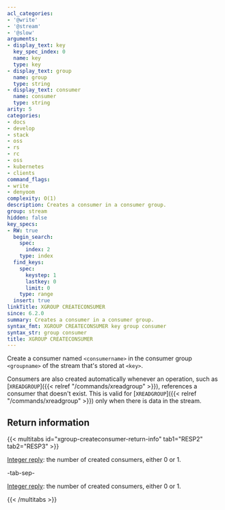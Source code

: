 ```yaml
---
acl_categories:
- '@write'
- '@stream'
- '@slow'
arguments:
- display_text: key
  key_spec_index: 0
  name: key
  type: key
- display_text: group
  name: group
  type: string
- display_text: consumer
  name: consumer
  type: string
arity: 5
categories:
- docs
- develop
- stack
- oss
- rs
- rc
- oss
- kubernetes
- clients
command_flags:
- write
- denyoom
complexity: O(1)
description: Creates a consumer in a consumer group.
group: stream
hidden: false
key_specs:
- RW: true
  begin_search:
    spec:
      index: 2
    type: index
  find_keys:
    spec:
      keystep: 1
      lastkey: 0
      limit: 0
    type: range
  insert: true
linkTitle: XGROUP CREATECONSUMER
since: 6.2.0
summary: Creates a consumer in a consumer group.
syntax_fmt: XGROUP CREATECONSUMER key group consumer
syntax_str: group consumer
title: XGROUP CREATECONSUMER
---
```

Create a consumer named `<consumername>` in the consumer group `<groupname>` of the stream that's stored at `<key>`.

Consumers are also created automatically whenever an operation, such as [`XREADGROUP`]({{< relref "/commands/xreadgroup" >}}), references a consumer that doesn't exist.
This is valid for [`XREADGROUP`]({{< relref "/commands/xreadgroup" >}}) only when there is data in the stream.

## Return information

{{< multitabs id="xgroup-createconsumer-return-info" 
    tab1="RESP2" 
    tab2="RESP3" >}}

[Integer reply](../../develop/reference/protocol-spec#integers): the number of created consumers, either 0 or 1.

-tab-sep-

[Integer reply](../../develop/reference/protocol-spec#integers): the number of created consumers, either 0 or 1.

{{< /multitabs >}}
